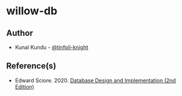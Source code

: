 # willow-db

## Author

- Kunal Kundu - [@tinfoil-knight](https://github.com/tinfoil-knight)

## Reference(s)

- Edward Sciore. 2020. [Database Design and Implementation (2nd Edition)](https://link.springer.com/book/10.1007/978-3-030-33836-7)
